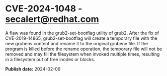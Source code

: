 # CVE-2024-1048 - secalert@redhat.com

A flaw was found in the grub2-set-bootflag utility of grub2. After the fix of CVE-2019-14865, grub2-set-bootflag will create a temporary file with the new grubenv content and rename it to the original grubenv file. If the program is killed before the rename operation, the temporary file will not be removed and may fill the filesystem when invoked multiple times, resulting in a filesystem out of free inodes or blocks.

**Publish date:** 2024-02-06
